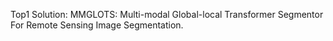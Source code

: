 Top1 Solution: MMGLOTS: Multi-modal Global-local Transformer Segmentor For Remote Sensing Image Segmentation.
